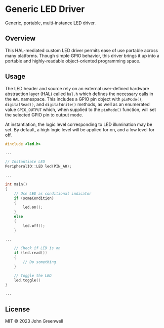 # Generic LED Driver

Generic, portable, multi-instance LED driver.

## Overview

This HAL-mediated custom LED driver permits ease of use portable across many platforms. Though simple GPIO behavior, this driver brings it up into a portable and highly-readable object-oriented programming space.

## Usage

The LED header and source rely on an external user-defined hardware abstraction layer (HAL) called `hal.h` which defines the necessary calls in the `HAL` namespace. This includes a GPIO pin object with `pinMode()`, `digitalRead()`, and `digitalWrite()` methods, as well as an enumerated value `GPIO_OUTPUT` which, when supplied to the `pinMode()` function, will set the selected GPIO pin to output mode.

At instantiation, the logic level corresponding to LED illumination may be set. By default, a high logic level will be applied for on, and a low level for off.

```cpp
#include <led.h>

...

// Instantiate LED
PeripheralIO::LED led(PIN_A0);

...

int main()
{
    // Use LED as conditional indicator
    if (someCondition)
    {
        led.on();
    }
    else
    {
        led.off();
    }

...

    // Check if LED is on
    if (led.read())
    {
        // Do something
    }

    // Toggle the LED
    led.toggle()
}

...
```

## License

MIT © 2023 John Greenwell